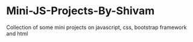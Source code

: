 # Mini-JS-Projects-By-Shivam
Collection of some mini projects on javascript, css, bootstrap framework and html
